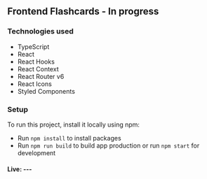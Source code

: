 ## Frontend Flashcards - In progress

### Technologies used

- TypeScript
- React
- React Hooks
- React Context
- React Router v6
- React Icons
- Styled Components

### Setup

To run this project, install it locally using npm:

- Run ```npm install``` to install packages
- Run ```npm run build``` to build app production or run ```npm start``` for development

#### Live: ---